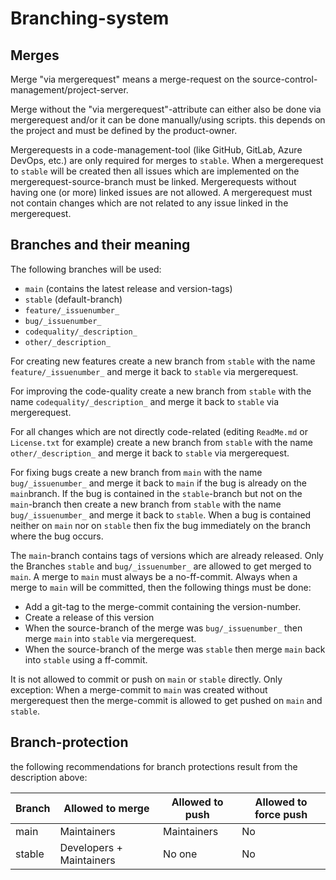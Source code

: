 # Branching-system

## Merges

Merge "via mergerequest" means a merge-request on the source-control-management/project-server.

Merge without the "via mergerequest"-attribute can either also be done via mergerequest and/or it can be done manually/using scripts. this depends on the project and must be defined by the product-owner.

Mergerequests in a code-management-tool (like GitHub, GitLab, Azure DevOps, etc.) are only required for merges to `stable`. When a mergerequest to `stable` will be created then all issues which are implemented on the mergerequest-source-branch must be linked. Mergerequests without having one (or more) linked issues are not allowed.
A mergerequest must not contain changes which are not related to any issue linked in the mergerequest.

## Branches and their meaning

The following branches will be used:

- `main` (contains the latest release and version-tags)
- `stable` (default-branch)
- `feature/_issuenumber_`
- `bug/_issuenumber_`
- `codequality/_description_`
- `other/_description_`

For creating new features create a new branch from `stable` with the name `feature/_issuenumber_` and merge it back to `stable` via mergerequest.

For improving the code-quality create a new branch from `stable` with the name `codequality/_description_` and merge it back to `stable` via mergerequest.

For all changes which are not directly code-related (editing `ReadMe.md` or `License.txt` for example) create a new branch from `stable` with the name `other/_description_` and merge it back to `stable` via mergerequest.

For fixing bugs create a new branch from `main` with the name `bug/_issuenumber_` and merge it back to `main` if the bug is already on the `main`branch. If the bug is contained in the `stable`-branch but not on the `main`-branch then create a new branch from `stable` with the name `bug/_issuenumber_` and merge it back to `stable`. When a bug is contained neither on `main` nor on `stable` then fix the bug immediately on the branch where the bug occurs.

The `main`-branch contains tags of versions which are already released. Only the Branches `stable` and `bug/_issuenumber_` are allowed to get merged to `main`. A merge to `main` must always be a no-ff-commit. Always when a merge to `main` will be committed, then the following things must be done:

- Add a git-tag to the merge-commit containing the version-number.
- Create a release of this version
- When the source-branch of the merge was `bug/_issuenumber_` then merge `main` into `stable` via mergerequest.
- When the source-branch of the merge was `stable` then merge `main` back into `stable` using a ff-commit.

It is not allowed to commit or push on `main` or `stable` directly. Only exception: When a merge-commit to `main` was created without mergerequest then the merge-commit is allowed to get pushed on `main` and `stable`.

## Branch-protection

the following recommendations for branch protections result from the description above:

| Branch | Allowed to merge         | Allowed to push | Allowed to force push  |
|--------|--------------------------|-----------------|------------------------|
| main   | Maintainers              | Maintainers     |           No           |
| stable | Developers + Maintainers | No one          |           No           |
